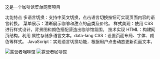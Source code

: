 这是一个咖啡馆菜单网页项目

功能特点
多语言切换：支持中英文切换，点击语言切换按钮可实现页面内容的语言转换。
菜单展示：清晰展示咖啡和甜点的品类及价格。
样式美观：使用 CSS 进行样式设计，背景图和颜色搭配营造出咖啡馆氛围。
技术实现
HTML：构建网页结构，利用 属性存储多语言文本。data-lang
CSS：设置页面布局、字体、颜色等样式。
JavaScript：实现语言切换功能，根据用户点击动态更新页面文本。

![露营者咖啡馆](https://github.com/lijiaji20/git-cs/blob/main/露营者咖啡馆1.png)
![露营者咖啡馆](https://github.com/lijiaji20/git-cs/blob/main/露营者咖啡馆2.png)
